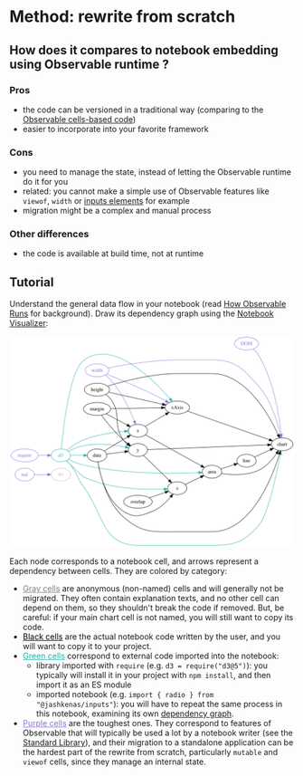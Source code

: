 # Method: rewrite from scratch

## How does it compares to notebook embedding using Observable runtime ?

### Pros

- the code can be versioned in a traditional way (comparing to the
  [Observable cells-based code](./bundle_js_and_deploy/joyplot/step6/src/notebook/@mbostock/psr-b1919-21.js))
- easier to incorporate into your favorite framework

### Cons

- you need to manage the state, instead of letting the Observable runtime do it
  for you
- related: you cannot make a simple use of Observable features like `viewof`,
  `width` or [inputs elements](https://observablehq.com/@jashkenas/inputs) for
  example
- migration might be a complex and manual process

### Other differences

- the code is available at build time, not at runtime

## Tutorial

Understand the general data flow in your notebook (read
[How Observable Runs](https://observablehq.com/@observablehq/how-observable-runs)
for background). Draw its dependency graph using the
[Notebook Visualizer](https://observablehq.com/@severo/notebook-visualizer-with-from?id=@mbostock/psr-b1919-21):

![Notebook Visualizer on @mbostock/psr-b1919-21](../assets/notebook_visualizer.svg)

Each node corresponds to a notebook cell, and arrows represent a dependency
between cells. They are colored by category:

- <span style="color: gray; text-decoration: underline">Gray cells</span> are
  anonymous (non-named) cells and will generally not be migrated. They often
  contain explanation texts, and no other cell can depend on them, so they
  shouldn't break the code if removed. But, be careful: if your main chart cell
  is not named, you will still want to copy its code.
- <span style="color: black; text-decoration: underline">Black cells</span> are
  the actual notebook code written by the user, and you will want to copy it to
  your project.
- <span style="color: lightseagreen; text-decoration: underline">Green
  cells</span> correspond to external code imported into the notebook:
  - library imported with `require` (e.g. `d3 = require("d3@5")`): you typically
    will install it in your project with `npm install`, and then import it as an
    ES module
  - imported notebook (e.g. `import { radio } from "@jashkenas/inputs"`): you
    will have to repeat the same process in this notebook, examining its own
    [dependency graph](https://observablehq.com/@severo/notebook-visualizer-with-from?id=@jashkenas/inputs).
- <span style="color: mediumpurple; text-decoration: underline">Purple
  cells</span> are the toughest ones. They correspond to features of Observable
  that will typically be used a lot by a notebook writer (see the
  [Standard Library](https://github.com/observablehq/stdlib)), and their
  migration to a standalone application can be the hardest part of the rewrite
  from scratch, particularly `mutable` and `viewof` cells, since they manage an
  internal state.
